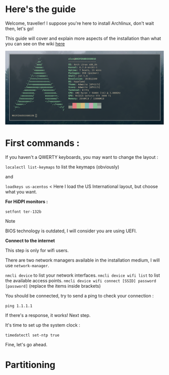 # Here's the guide

Welcome, traveller! I suppose you're here to install Archlinux, don't wait then, let's go!

This guide will cover and explain more aspects of the installation than what you can see on the wiki [here](wiki.archlinux.org/title/Installation_guide)

![Archlinux finished install](./screenshots/archlinux.png)

# First commands :

If you haven't a QWERTY keyboards, you may want to change the layout :

`localectl list-keymaps` to list the keymaps (obviously)

and

`loadkeys us-acentos` < Here I load the US International layout, but choose what you want.

**For HiDPI monitors :**

`setfont ter-132b`

> [!NOTE]
> BIOS technology is outdated, I will consider you are using UEFI.

**Connect to the internet** 

This step is only for wifi users.

There are two network managers available in the installation medium, I will use `network-manager`.

`nmcli device` to list your network interfaces.
`nmcli device wifi list` to list the available access points.
`nmcli device wifi connect [SSID] password [password]` (replace the items inside brackets)

You should be connected, try to send a ping to check your connection :

`ping 1.1.1.1`

If there's a response, it works! Next step.

It's time to set up the system clock :

`timedatectl set-ntp true`

Fine, let's go ahead.

# Partitioning 
